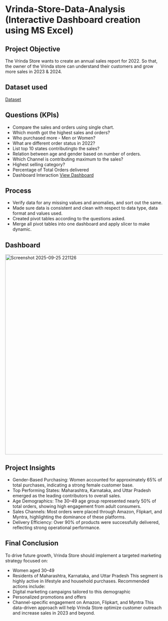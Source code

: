 # Vrinda-Store-Data-Analysis (Interactive Dashboard creation using MS Excel)
## Project Objective
The Vrinda Store wants to create an annual sales report for 2022. So that, the owner of the Vrinda store can understand their customers and grow more sales in 2023 & 2024.


## Dataset used
<a href="https://github.com/srikanthdevukar/Data-Analysis---Dashboard/blob/main/Vrinda%20Data%20Analysis.xlsx" > Dataset</a>

## Questions (KPIs)

-	Compare the sales and orders using single chart.
-	Which month got the highest sales and orders?
-	Who purchased more - Men or Women?
-	What are different order status in 2022?
-	List top 10 states contributingto the sales?
- Relation between age and gender based on number of orders.
-	Which Channel is contributing maximum to the sales?
-	Highest selling category?
-	Percentage of Total Orders delivered
-  Dashboard Interaction <a href="https://github.com/srikanthdevukar/Data-Analysis---Dashboard/blob/main/Screenshot%202025-09-25%20221126.png">View Dashboard</a>

## Process
-	Verify data for any missing values and anomalies, and sort out the same.
-	Made sure data is consistent and clean with respect to data type, data format and values used.
-	Created pivot tables according to the questions asked.
-	Merge all pivot tables into one dashboard and apply slicer to make dynamic.

## Dashboard

<img width="1421" height="640" alt="Screenshot 2025-09-25 221126" src="https://github.com/user-attachments/assets/953d246f-c0fe-4129-819d-87d211ce8a6e" />


## Project Insights
-  Gender-Based Purchasing: Women accounted for approximately 65% of total purchases, indicating a strong female customer base.
-  Top Performing States: Maharashtra, Karnataka, and Uttar Pradesh emerged as the leading contributors to overall sales.
-  Age Demographics: The 30–49 age group represented nearly 50% of total orders, showing high engagement from adult consumers.
-  Sales Channels: Most orders were placed through Amazon, Flipkart, and Myntra, highlighting the dominance of these platforms.
-  Delivery Efficiency: Over 90% of products were successfully delivered, reflecting strong operational performance.

## Final Conclusion
To drive future growth, Vrinda Store should implement a targeted marketing strategy focused on:
- Women aged 30–49
- Residents of Maharashtra, Karnataka, and Uttar Pradesh
This segment is highly active in lifestyle and household purchases. Recommended actions include:
-  Digital marketing campaigns tailored to this demographic
-  Personalized promotions and offers
-  Channel-specific engagement on Amazon, Flipkart, and Myntra
This data-driven approach will help Vrinda Store optimize customer outreach and increase sales in 2023 and beyond.


